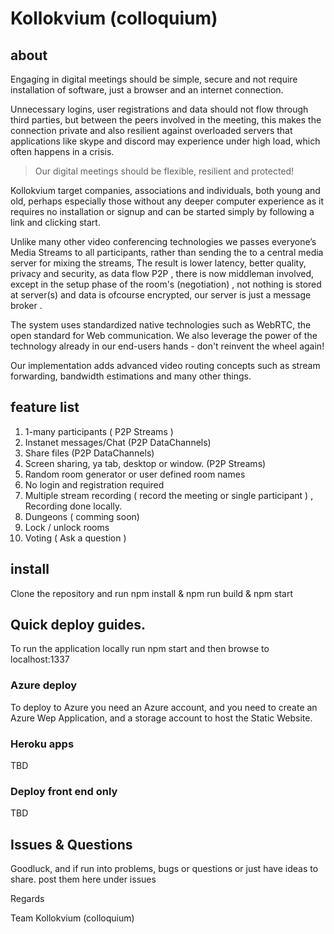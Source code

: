 # Kollokvium (colloquium)

## about

Engaging in digital meetings should be simple, secure and not require installation of software, just a browser and an internet connection.

Unnecessary logins, user registrations and data should not flow through third parties, but between the peers involved in the meeting, this makes the connection private and also resilient against overloaded servers that applications like skype and discord may experience under high load, which often happens in a crisis.

>Our digital meetings should be flexible, resilient and protected!

Kollokvium target companies, associations and individuals, both young and old, perhaps especially those without any deeper computer experience as it requires no installation or signup and can be started simply by following a link and clicking start.

Unlike many other video conferencing technologies we passes everyone’s Media Streams to all participants, rather than sending the to a central media server for mixing the streams,
The result is lower latency, better quality, privacy and security, as data flow P2P , there is now middleman involved, except in the setup phase of the room's (negotiation) , not nothing is stored at server(s)  and data is ofcourse encrypted, our server is just a message broker . 

The system uses standardized native technologies such as WebRTC, the open standard for Web communication. We also leverage the power of the technology already in our end-users hands - don't reinvent the wheel again!

Our implementation adds advanced video routing concepts such as stream forwarding, bandwidth estimations and many other things.

## feature list

1. 1-many participants ( P2P Streams )
2. Instanet messages/Chat  (P2P DataChannels) 
3. Share files (P2P DataChannels)
4. Screen sharing, ya tab, desktop or window. (P2P Streams)
5. Random room generator or user defined room names
6. No login and registration required
7. Multiple stream recording ( record the meeting  or single participant ) , Recording done locally.
8. Dungeons ( comming soon)
9. Lock / unlock rooms
10. Voting ( Ask a question )

## install 

Clone the repository and run npm install & npm run build & npm start

## Quick deploy guides.

To run the application locally run npm start and then browse to localhost:1337 

### Azure deploy

To deploy to Azure you need an Azure account, and you need to create an Azure Wep Application, and a storage account to host the Static Website. 

### Heroku apps

TBD

### Deploy front end only 

TBD

## Issues & Questions

Goodluck, and if run into problems, bugs or questions or just have ideas to share. post them here under issues

Regards

 Team Kollokvium (colloquium)
 

